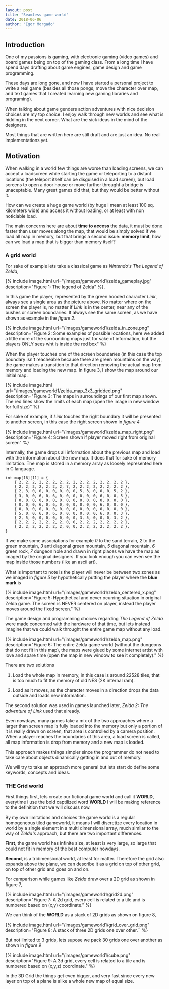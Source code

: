 ```yaml
---
layout: post
title: "Seamless game world"
date: 2018-06-06
author: "Igor Morgado"
---
```


## Introduction

One of my passions is gaming, with electronic gaming (video games) and board games being on top of the gaming class. From a long time I have spend days drafting about game engines, game design and game programming. 

These days are long gone, and now I have started a personal project to write a real game (besides all those pongs, move the character over map, and text games that I created learning new gaming libraries and programing).

When talking about game genders action adventures with nice decision choices are my top choice. I enjoy walk through new worlds and see what is hidding in the next corner. What are the sick ideas in the mind of the designers.

Most things that are written here are still draft and are just an idea. No real implementations yet.


## Motivation

When walking in a world few things are worse than loading screens, we can accept a loadscreen while starting the game or teleporting to a distant locations (the teleport itself can be disguised in a load screen), but load screens to open a door house or move further throught a bridge is unaceptable. Many great games did that, but they would be better without it.

How can we create a huge game world (by huge I mean at least 100 sq. kilometers wide) and access it without loading, or at least with non noticiable load.

The main concerns here are about **time to access** the data, it must be done faster than user moves along the map, that would be simply solved if we load all map in memory, but that brings a second issue: **memory limit**, how can we load a map that is bigger than memory itself?


### A grid world

For sake of example lets take a classical game as *Nintendo's The Legend of Zelda*,

{% include image.html url="/images/gameworld1/zelda_gameplay.jpg" description="Figure 1: The legend of Zelda" %}.

In this game the player, represented by the green hooded character *Link*, always see a single area as the picture above. No matter where on the screen the player is, no matter if *Link* is in the center, near any of the bushes or screen boundaries. It always see the same screen, as we have shown as example in the *figure 2*.

{% include image.html url="/images/gameworld1/zelda_in_zone.png" description="Figure 2: Some examples of possible locations, here we added a little more of the surrounding maps just for sake of information, but the players ONLY sees wht is inside the red box" %}

When the player touches one of the screen boundaries (in this case the top boundary isn't reacheable because there are green mountains on the way), the game makes a transition to that direction removing the actual map from memory and loading the new map. In figure 3, I show the map around our initial map.

{% include image.html url="/images/gameworld1/zelda_map_3x3_gridded.png" description="Figure 3: The maps in surroundings of our first map shown. The red lines show the limits of each map (open the image in new window for full size)" %} 

For sake of example, if *Link* touches the right boundary it will be presented to another screen, in this case the right screen shown in *figure 4*

{% include image.html url="/images/gameworld1/zelda_map_right.png" description="Figure 4: Screen shown if player moved right from original screen" %} 

Internally, the game drops all information about the previous map and load with the information about the new map. It does that for sake of memory limitation. The map is stored in a memory array as loosely represented here in C language.

```
int map[16][11] = {
    { 2, 2, 2, 2, 2, 2, 2, 2, 2, 2, 2, 2, 2, 2, 2, 2 }, 
    { 2, 2, 2, 2, 2, 2, 2, 7, 2, 2, 2, 2, 2, 2, 2, 2 }, 
    { 2, 3, 0, 0, 0, 0, 0, 0, 0, 5, 3, 0, 0, 0, 5, 2 }, 
    { 3, 0, 0, 6, 0, 6, 0, 0, 0, 0, 0, 0, 6, 0, 0, 5 }, 
    { 0, 0, 0, 0, 0, 0, 0, 0, 0, 0, 0, 0, 0, 0, 0, 0 }, 
    { 0, 0, 0, 6, 0, 6, 0, 0, 0, 0, 0, 0, 6, 0, 0, 0 }, 
    { 0, 0, 0, 0, 0, 0, 0, 0, 0, 0, 0, 0, 0, 0, 0, 0 }, 
    { 5, 0, 0, 6, 0, 6, 0, 0, 0, 0, 0, 0, 6, 0, 0, 3 }, 
    { 2, 5, 0, 0, 0, 0, 0, 0, 0, 3, 5, 0, 0, 0, 3, 2 }, 
    { 2, 2, 2, 2, 2, 2, 2, 0, 0, 2, 2, 2, 2, 2, 2, 2 }, 
    { 2, 2, 2, 2, 2, 2, 2, 0, 0, 2, 2, 2, 2, 2, 2, 2 }, 
}
```

If we make some associations for example *0* to the sand terrain, *2* to the green mountain, *3* anti diagonal green mountain, *5* diagonal mountain, *6* green rock, *7* dungeon hole and drawn in right places we have the map as imaged by the original designers. If you look enough you can even see the map inside those numbers (like an ascii art).

What is important to note is the player will never be between two zones as we imaged in *figure 5* by hypothetically putting the player where the **blue mark** is

{% include image.html url="/images/gameworld1/zelda_centered_x.png" description="Figure 5: Hypothetical and never ocurring situation in original Zelda game. The screen is NEVER centered on player, instead the player moves around the fixed screen." %}

The game design and programming choices regarding *The Legend of Zelda* were made concerned with the hardware of that time, but lets instead imagine that we could walk throught the entire game map without any load.

{% include image.html url="/images/gameworld1/zelda_map.png" description="Figure 6: The entire Zelda game world (without the dungeons that do not fit in this map), the maps were glued by some internet artist with love and spare time (open the map in new window to see it completely)." %}

There are two solutions

 1. Load the whole map in memory, in this case is around 22528 tiles, that is too much to fit the memory of old NES (2K internal ram).

 2. Load as it moves, as the character moves in a direction drops the data outside and loads new information.

The second solution was used in games launched later, *Zelda 2: The adventure of Link* used that already.

Even nowdays, many games take a mix of the two approaches where a larger than screen map is fully loaded into the  memory but only a portion of it is really drawn on screen, that area is controlled by a camera position. When a player reaches the boundaries of this area, a load screen is called, all map information is drop from memory and a new map is loaded.

This approach makes things simpler since the programmer do not need to take care about objects dinamically getting in and out of memory. 

We will try to take an approach more general but lets start do define some keywords, concepts and ideas.

### THE Grid world

First things first, lets create our fictional game world and call it **WORLD**, everytime i use the bold captilized word **WORLD** I will be making reference to the definition that we will discuss now.

By my own limitations and choices the game world is a regular homogeneous tiled gameworld, it means I will discretize every location in world by a single element in a multi dimensional array, much similar to the way of *Zelda's* approach, but there are two important differences.

**First**, the game world has infinite size, at least is very large, so large that could not fit in memory of the best computer nowdays.

**Second**, is a tridimensional world, at least for matter. Therefore the grid also expands above the plane, we can describe it as a grid on top of other grid, on top of other grid and goes on and on.

For camparison while games like *Zelda* draw over a 2D grid as shown in figure 7,

{% include image.html 
   url="/images/gameworld1/grid2d.png" 
   description="Figure 7: A 2d grid, every cell is related to a tile and is numbered based on (x,y) coordinate."
%}

We can think of the **WORLD** as a stack of 2D grids as shown on figure 8,


{% include image.html 
   url="/images/gameworld1/grid_over_grid.png" 
   description="Figure 8: A stack of three 2D grids one over other.¨
%}

But not limited to 3 grids, lets supose we pack 30 grids one over another as shown in *figure 9*

{% include image.html 
   url="/images/gameworld1/cube.png" 
   description="Figure 9: A 3d grid, every cell is related to a tile and is numbered based on (x,y,z) coordinate."
%}


In the 3D Grid the things get even bigger, and very fast since every new layer on top of a plane is alike a whole new map of equal size.





